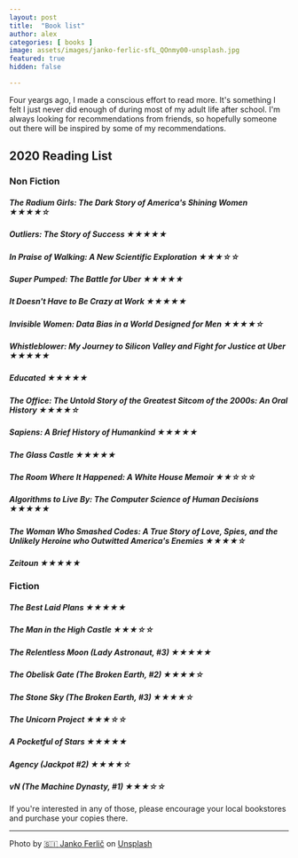 ```yaml
---
layout: post
title:  "Book list"
author: alex
categories: [ books ]
image: assets/images/janko-ferlic-sfL_QOnmy00-unsplash.jpg
featured: true
hidden: false

---
```


Four yeargs ago, I made a conscious effort to read more. It's something I felt I just never did enough of during most of my adult life after school. I'm always looking for recommendations from friends, so hopefully someone out there will be inspired by some of my recommendations.

## 2020 Reading List

### Non Fiction

##### The Radium Girls: The Dark Story of America's Shining Women ★★★★☆

##### Outliers: The Story of Success ★★★★★

##### In Praise of Walking: A New Scientific Exploration ★★★☆☆

##### Super Pumped: The Battle for Uber ★★★★★

##### It Doesn't Have to Be Crazy at Work ★★★★★

##### Invisible Women: Data Bias in a World Designed for Men ★★★★☆

##### Whistleblower: My Journey to Silicon Valley and Fight for Justice at Uber ★★★★★

##### Educated ★★★★★

##### The Office: The Untold Story of the Greatest Sitcom of the 2000s: An Oral History ★★★★☆

##### Sapiens: A Brief History of Humankind ★★★★★

##### The Glass Castle ★★★★★

##### The Room Where It Happened: A White House Memoir ★★☆☆☆

##### Algorithms to Live By: The Computer Science of Human Decisions ★★★★★

##### The Woman Who Smashed Codes: A True Story of Love, Spies, and the Unlikely Heroine who Outwitted America's Enemies ★★★★☆

##### Zeitoun ★★★★★

### Fiction

##### The Best Laid Plans ★★★★★

##### The Man in the High Castle ★★★☆☆

##### The Relentless Moon (Lady Astronaut, #3) ★★★★★

##### The Obelisk Gate (The Broken Earth, #2) ★★★★☆

##### The Stone Sky (The Broken Earth, #3) ★★★★☆

##### The Unicorn Project ★★★☆☆

##### A Pocketful of Stars ★★★★★

##### Agency (Jackpot #2) ★★★★☆

##### vN (The Machine Dynasty, #1) ★★★☆☆

If you're interested in any of those, please encourage your local bookstores and purchase your copies there.

------

Photo by [🇸🇮 Janko Ferlič](https://unsplash.com/@itfeelslikefilm?utm_source=unsplash&utm_medium=referral&utm_content=creditCopyText) on [Unsplash](https://unsplash.com/s/photos/book?utm_source=unsplash&utm_medium=referral&utm_content=creditCopyText)